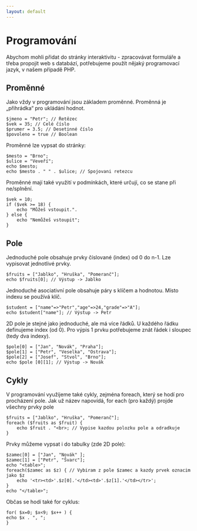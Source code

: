 ```yaml
---
layout: default
---
```


# Programování

Abychom mohli přidat do stránky interaktivitu - zpracovávat formuláře a třeba propojit web s databází, potřebujeme použít nějaký programovací jazyk, v našem případě PHP.

## Proměnné

Jako vždy v programování jsou základem proměnné. Proměnná je „přihrádka“ pro ukládání hodnot.

    $jmeno = "Petr"; // Řetězec
    $vek = 35; // Celé číslo
    $prumer = 3.5; // Desetinné číslo
    $povoleno = true // Boolean

Proměnné lze vypsat do stránky:

    $mesto = "Brno";
    $ulice = "Veveří";
    echo $mesto;
    echo $mesto . " " . $ulice; // Spojovani retezcu

Proměnné mají také využití v podmínkách, které určují, co se stane při ne/splnění.

    $vek = 10;
    if ($vek >= 18) {
        echo "Můžeš vstoupit.".
    } else {
        echo "Nemůžeš vstoupit";
    }

## Pole

Jednoduché pole obsahuje prvky číslované (index) od 0 do n-1. Lze vypisovat jednotlivé prvky.

    $fruits = ["Jablko", "Hruška", "Pomeranč"];
    echo $fruits[0]; // Výstup -> Jablko

Jednoduché asociativní pole obsahuje páry s klíčem a hodnotou. Místo indexu se používá klíč.

    $student = ["name"=>"Petr","age"=>24,"grade"=>"A"];
    echo $student["name"]; // Výstup -> Petr

2D pole je stejné jako jednoduché, ale má více řádků. U každého řádku definujeme index (od 0). Pro výpis 1 prvku potřebujeme znát řádek i sloupec (tedy dva indexy).

    $pole[0] = ["Jan", "Novák", "Praha"];
    $pole[1] = ["Petr", "Veselka", "Ostrava"];
    $pole[2] = ["Josef", "Stvol", "Brno"];
    echo $pole [0][1]; // Výstup -> Novák

## Cykly

V programování využijeme také cykly, zejména foreach, který se hodí pro procházení pole. Jak už název napovídá, for each (pro každý) projde všechny prvky pole

    $fruits = ["Jablko", "Hruška", "Pomeranč"];
    foreach ($fruits as $fruit) {
        echo $fruit . "<br>; // Vypise kazdou polozku pole a odradkuje
    }

Prvky můžeme vypsat i do tabulky (zde 2D pole):

    $zamec[0] = ["Jan", "Novák" ];
    $zamec[1] = ["Petr", "Švarc"];
    echo "<table>";
    foreach($zamec as $z) { // Vybiram z pole $zamec a kazdy prvek oznacim jako $z
        echo '<tr><td>'.$z[0].'</td><td>'.$z[1].'</td></tr>';
    }
    echo "</table>";

Občas se hodí také for cyklus:

    for( $x=0; $x<9; $x++ ) {
    echo $x . ", ";
    }
